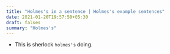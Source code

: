 ```yaml
---
title: "Holmes's in a sentence | Holmes's example sentences"
date: 2021-01-20T19:57:50+05:30
draft: falses
summary: "Holmes's"
---
```

- This is sherlock `holmes's` doing.
                 
